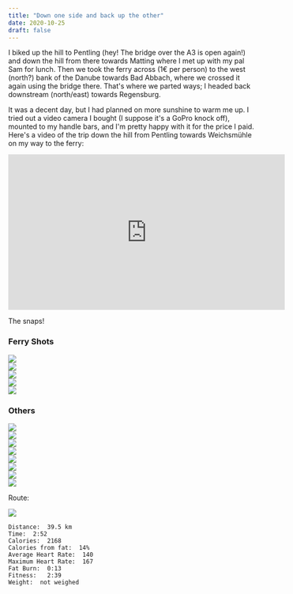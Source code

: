 ```yaml
---
title: "Down one side and back up the other"
date: 2020-10-25
draft: false
---
```


I biked up the hill to Pentling (hey! The bridge over the A3 is open again!) and down the hill from there towards Matting where I met up with my pal Sam for lunch.  Then we took the ferry across (1€ per person) to the west (north?) bank of the Danube towards Bad Abbach, where we crossed it again using the bridge there.  That's where we parted ways; I headed back downstream (north/east) towards Regensburg.

It was a decent day, but I had planned on more sunshine to warm me up.  I tried out a video camera I bought (I suppose it's a GoPro knock off), mounted to my handle bars, and I'm pretty happy with it for the price I paid.  Here's a video of the trip down the hill from Pentling towards Weichsmühle on my way to the ferry:

<iframe width="560" height="315" src="https://www.youtube.com/embed/MPi7dNxzM5g" frameborder="0" allow="accelerometer; autoplay; clipboard-write; encrypted-media; gyroscope; picture-in-picture" allowfullscreen></iframe>

The snaps!

### Ferry Shots
![](/IMG201025-144034F.JPG)  
![](/IMG201025-144122F.JPG)  
![](/IMG201025-144132F.JPG)  
![](/IMG201025-144258F.JPG)  
![](/IMG201025-144334F.JPG)  

### Others
![](/IMG_20201025_121321745_s.jpg)  
![](/IMG_20201025_121340003_s.jpg)  
![](/IMG_20201025_140108898_HDR_s.jpg)  
![](/IMG_20201025_140121938_s.jpg)  
![](/IMG_20201025_141059168_BURST000_COVER_TOP_s.jpg)  
![](/IMG_20201025_141809502_s.jpg)  
![](/IMG_20201025_144540667_HDR_s.jpg)  
![](/IMG_20201025_152010272_BURST000_COVER_TOP_s.jpg)  

Route:

![](/20201025.jpg)


```
Distance:  39.5 km 
Time:  2:52 
Calories:  2168
Calories from fat:  14% 
Average Heart Rate:  140 
Maximum Heart Rate:  167
Fat Burn:  0:13
Fitness:   2:39
Weight:  not weighed
```
